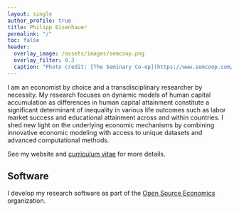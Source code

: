 ```yaml
---
layout: single
author_profile: true
title: Philipp Eisenhauer
permalink: "/"
toc: false
header:
  overlay_image: /assets/images/semcoop.png
  overlay_filter: 0.3
  caption: "Photo credit: [The Seminary Co-op](https://www.semcoop.com/)"
---
```


I am an economist by choice and a transdisciplinary researcher by necessity. My research focuses on dynamic models of human capital accumulation as differences in human capital attainment constitute a significant determinant of inequality in various life outcomes such as labor market success and educational attainment across and within countries. I shed new light on the underlying economic mechanisms by combining innovative economic modeling with access to unique datasets and advanced computational methods.

See my website and [curriculum vitae](https://github.com/peisenha/peisenha.github.io/blob/master/assets/eisenhauer-cv.pdf) for more details.

## Software

I develop my research software as part of the [Open Source Economics](https://github.com/OpenSourceEconomics) organization.
